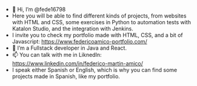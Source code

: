 - 👋 Hi, I’m @fede16798
- Here you will be able to find different kinds of projects, from websites with HTML and CSS, some exercises in Python to automation tests with Katalon Studio, and the integration with Jenkins.
- I invite you to check my portfolio made with HTML, CSS, and a bit of Javascript: https://www.federicoamico-portfolio.com/ 
- 🌱 I’m a Fullstack developer in Java and React. 
- 📫 You can talk with me in LiknedIn: https://www.linkedin.com/in/federico-martin-amico/
- I speak either Spanish or English, which is why you can find some projects made in Spanish, like my portfolio.
<!---
fede16798/fede16798 is a ✨ special ✨ repository because its `README.md` (this file) appears on your GitHub profile.
You can click the Preview link to take a look at your changes.
--->
